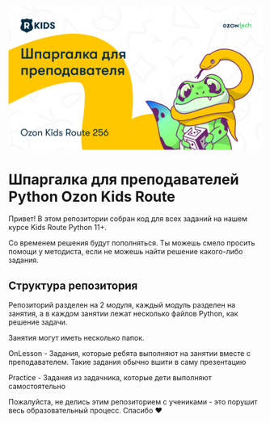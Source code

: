 ![Lost image](https://github.com/WorldzTech/media-storage/blob/978ce1b79b68f2a4c32fcbb5265e95f9e5876a31/cheat_thumbnail.png?raw=true)

# Шпаргалка для преподавателей Python Ozon Kids Route

Привет! В этом репозитории собран код для всех заданий на нашем курсе Kids Route Python 11+.

Со временем решения будут пополняться. Ты можешь смело просить помощи у методиста, если не можешь найти решение какого-либо задания.

## Структура репозитория

Репозиторий разделен на 2 модуля, каждый модуль разделен на занятия, а в каждом занятии лежат несколько файлов Python, как решение задачи.

Занятия могут иметь несколько папок.

OnLesson - Задания, которые ребята выполняют на занятии вместе с преподавателем. Такие задания обычно вшити в саму презентацию

Practice - Задания из задачника, которые дети выполняют самостоятельно

Пожалуйста, не делись этим репозиторием с учениками - это порушит весь образовательный процесс. Спасибо ❤️